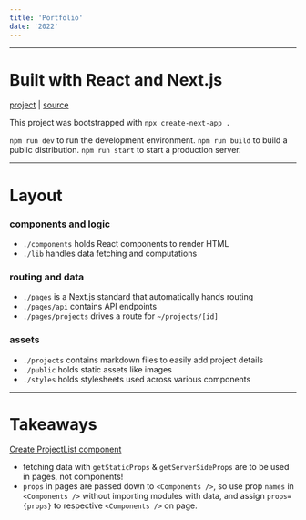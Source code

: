 ```yaml
---
title: 'Portfolio'
date: '2022'
---
```


***

# Built with React and Next.js

[project](#) | [source](https://github.com/zayadur/portfolio)

This project was bootstrapped with `npx create-next-app .`

`npm run dev` to run the development environment.
`npm run build` to build a public distribution.
`npm run start` to start a production server.

***

# Layout
### components and logic
- `./components` holds React components to render HTML
- `./lib` handles data fetching and computations

### routing and data
- `./pages` is a Next.js standard that automatically hands routing
- `./pages/api` contains API endpoints
- `./pages/projects` drives a route for `~/projects/[id]`

### assets
- `./projects` contains markdown files to easily add project details
- `./public` holds static assets like images
- `./styles` holds stylesheets used across various components

***

# Takeaways

[Create ProjectList component](https://github.com/zayadur/portfolio/commit/d5211f7bfb469443e20cdc3bea0637742c0f5b70)

- fetching data with `getStaticProps` & `getServerSideProps` are to be used in pages, not components!
- `props` in pages are passed down to `<Components />`, so use prop `names` in `<Components />` without importing modules with data, and assign `props={props}` to respective `<Components />` on page.